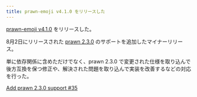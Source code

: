 ```yaml
---
title: prawn-emoji v4.1.0 をリリースした
---
```


[prawn-emoji v4.1.0](https://github.com/hidakatsuya/prawn-emoji/blob/master/CHANGELOG.md#410) をリリースした。

8月2日にリリースされた [prawn 2.3.0](https://github.com/prawnpdf/prawn/blob/master/CHANGELOG.md#prawnpdf-230) のサポートを追加したマイナーリリース。

単に依存関係に含めただけでなく、prawn 2.3.0 で変更された仕様を取り込んで後方互換を保つ修正や、解決された問題を取り込んで実装を改善するなどの対応を行った。

[Add prawn 2.3.0 support #35](https://github.com/hidakatsuya/prawn-emoji/pull/35)
